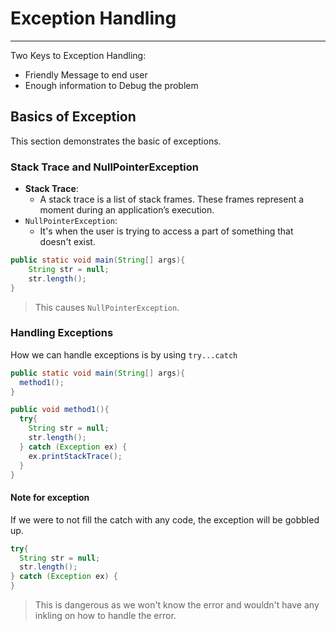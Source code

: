 # Exception Handling

---

Two Keys to Exception Handling:

- Friendly Message to end user
- Enough information to Debug the problem

## Basics of Exception

This section demonstrates the basic of exceptions.

### Stack Trace and NullPointerException

- **Stack Trace**:
  - A stack trace is a list of stack frames. These frames represent a moment during an application’s execution.
- `NullPointerException`:
  - It's when the user is trying to access a part of something that doesn't exist.

```Java
public static void main(String[] args){
    String str = null;
    str.length();
}
```

> This causes `NullPointerException`.

### Handling Exceptions

How we can handle exceptions is by using `try...catch`

```Java
public static void main(String[] args){
  method1();
}

public void method1(){
  try{
    String str = null;
    str.length();
  } catch (Exception ex) {
    ex.printStackTrace();
  }
}
```

#### Note for exception

If we were to not fill the catch with any code, the exception will be gobbled up.

```Java  
try{
  String str = null;
  str.length();
} catch (Exception ex) {
}
```

> This is dangerous as we won't know the error and wouldn't have any inkling on how to handle the error.
